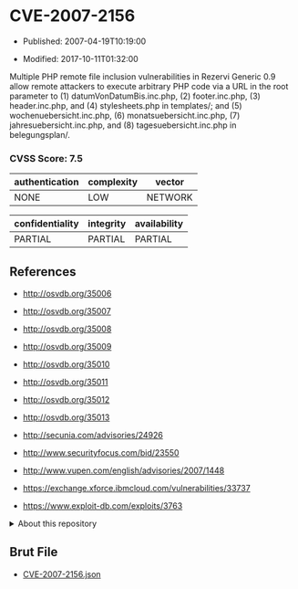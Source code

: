 # CVE-2007-2156

- Published: 2007-04-19T10:19:00

- Modified: 2017-10-11T01:32:00

Multiple PHP remote file inclusion vulnerabilities in Rezervi Generic 0.9 allow remote attackers to execute arbitrary PHP code via a URL in the root parameter to (1) datumVonDatumBis.inc.php, (2) footer.inc.php, (3) header.inc.php, and (4) stylesheets.php in templates/; and (5) wochenuebersicht.inc.php, (6) monatsuebersicht.inc.php, (7) jahresuebersicht.inc.php, and (8) tagesuebersicht.inc.php in belegungsplan/.

### CVSS Score: **7.5**

| authentication | complexity | vector |
| --- | --- | --- |
| NONE | LOW | NETWORK |

| confidentiality | integrity | availability |
| --- | --- | --- |
| PARTIAL | PARTIAL | PARTIAL |

## References

* http://osvdb.org/35006

* http://osvdb.org/35007

* http://osvdb.org/35008

* http://osvdb.org/35009

* http://osvdb.org/35010

* http://osvdb.org/35011

* http://osvdb.org/35012

* http://osvdb.org/35013

* http://secunia.com/advisories/24926

* http://www.securityfocus.com/bid/23550

* http://www.vupen.com/english/advisories/2007/1448

* https://exchange.xforce.ibmcloud.com/vulnerabilities/33737

* https://www.exploit-db.com/exploits/3763

<details>
<summary>About this repository</summary> 

  This repository is part of the project [Live Hack CVE](https://github.com/Live-Hack-CVE). Main website can be found [www.live-hack.org](https://www.live-hack.org) 
  
  Made by [Sn0wAlice](https://github.com/Sn0wAlice) for the people that care about security and need to have a feed of the latest CVEs. Hope you enjoy it, don't forget to star the repo and follow me on [Twitter](https://twitter.com/Sn0wAlice) and [Github](https://github.com/Sn0wAlice). And that is my [personnal website](https://www.alice-snow.me/)

  - [Home Page](https://github.com/Live-Hack-CVE)
  - [Framework](https://github.com/Live-Hack-CVE/cve-framework)
  - [CVE database](https://github.com/Live-Hack-CVE/full_database)
  - [Changelog](https://github.com/Live-Hack-CVE/Changelog)
</details>

## Brut File

* [CVE-2007-2156.json](https://raw.githubusercontent.com/Live-Hack-CVE/full_database/main/cves/2007/CVE-2007-2156.json)

